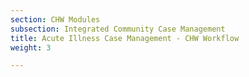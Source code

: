 ```yaml
---
section: CHW Modules
subsection: Integrated Community Case Management
title: Acute Illness Case Management - CHW Workflow
weight: 3

---
```

